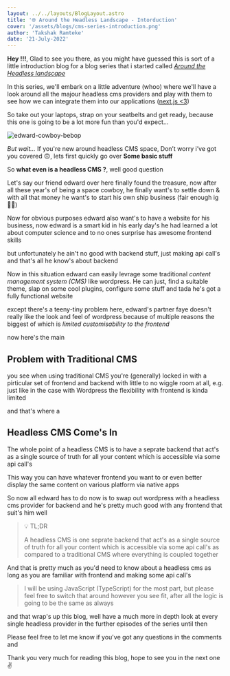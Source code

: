```yaml
---
layout: ../../layouts/BlogLayout.astro
title: '🌐 Around the Headless Landscape - Intorduction'
cover: '/assets/blogs/cms-series-introduction.png'
author: 'Takshak Ramteke'
date: '21-July-2022'
---
```


**Hey !!!**, Glad to see you there, as you might have guessed this is sort of a little introduction blog for a blog series that i started called [_Around the Headless landscape_]()

In this series, we'll embark on a little adventure (whoo) where we'll have a look around all the majour headless cms providers and play with them to see how we can integrate them into our applications ([next.js <3]())

So take out your laptops, strap on your seatbelts and get ready, because this one is going to be a lot more fun than you'd expect...

![edward-cowboy-bebop](https://c.tenor.com/Cvwzv7Dy6DUAAAAC/edward-cowboy-bebop.gif)

*But wait...* If you're new around headless CMS space, Don’t worry i’ve got you covered 🙃, lets first quickly go over **Some basic stuff**

So **what even is a headless CMS ?**, well good question

Let's say our friend edward over here finally found the treasure, now after all these year's of being a space cowboy, he finally want's to settle down & with all that money he want's to start his own ship business (fair enough ig 🤷‍♂️)

Now for obvious purposes edward also want's to have a website for his business, now edward is a smart kid in his early day's he had learned a lot about computer science and to no ones surprise has awesome frontend skills

but unfortunately he ain't no good with backend stuff, just making api call's and that's all he know's about backend

Now in this situation edward can easily levrage some traditional _content management system (CMS)_ like wordpress. He can just, find a suitable theme, slap on some cool plugins, configure some stuff and tada he's got a fully functional website

except there's a teeny-tiny problem here, edward's partner faye doesn't really like the look and feel of wordpress because of multiple reasons the biggest of which is _limited customisability to the frontend_

now here's the main

## Problem with Traditional CMS

you see when using traditional CMS you're (generally) locked in with a pirticular set of frontend and backend with little to no wiggle room at all, e.g. just like in the case with Wordpress the flexibility with frontend is kinda limited

and that's where a

## Headless CMS Come's In

The whole point of a headless CMS is to have a seprate backend that act's as a single source of truth for all your content which is accessible via some api call's

This way you can have whatever frontend you want to or even better display the same content on various platform via native apps

So now all edward has to do now is to swap out wordpress with a headless cms provider for backend and he's pretty much good with any frontend that suit's him well

> 💡 TL;DR
>
> A headless CMS is one seprate backend that act's as a single source of truth for all your content which is accessible via some api call's as compared to a traditional CMS where everything is coupled together

And that is pretty much as you'd need to know about a headless cms as long as you are familiar with frontend and making some api call's

> I will be using JavaScript (TypeScript) for the most part, but please feel free to switch that around however you see fit, after all the logic is going to be the same as always

and that wrap's up this blog, well have a much more in depth look at every single headless provider in the further episodes of the series until then

Please feel free to let me know if you've got any questions in the comments and

Thank you very much for reading this blog, hope to see you in the next one ✌️
